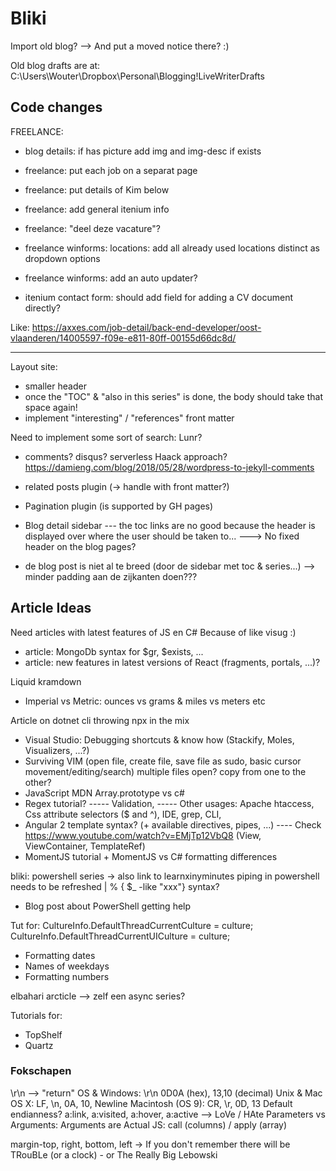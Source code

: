 Bliki
=====

Import old blog?
--> And put a moved notice there? :)

Old blog drafts are at:
C:\Users\Wouter\Dropbox\Personal\Blogging\!LiveWriterDrafts


Code changes
------------

FREELANCE:
- blog details: if has picture add img and img-desc if exists

- freelance: put each job on a separat page
- freelance: put details of Kim below
- freelance: add general itenium info
- freelance: "deel deze vacature"?
- freelance winforms: locations: add all already used locations distinct as dropdown options
- freelance winforms: add an auto updater?
- itenium contact form: should add field for adding a CV document directly?

Like: https://axxes.com/job-detail/back-end-developer/oost-vlaanderen/14005597-f09e-e811-80ff-00155d66dc8d/




------


Layout site:
- smaller header
- once the "TOC" & "also in this series" is done, the body should take that space again!
- implement "interesting" / "references" front matter


Need to implement some sort of search: Lunr?


- comments? disqus? serverless Haack approach? https://damieng.com/blog/2018/05/28/wordpress-to-jekyll-comments
- related posts plugin (-> handle with front matter?)


- Pagination plugin (is supported by GH pages)

- Blog detail sidebar
--- the toc links are no good because the header is displayed over where the user should be taken to...
---> No fixed header on the blog pages?


- de blog post is niet al te breed (door de sidebar met toc & series...)
--> minder padding aan de zijkanten doen???



Article Ideas
-------------

Need articles with latest features of JS en C#
Because of like visug :)


- article: MongoDb syntax for $gr, $exists, ...
- article: new features in latest versions of React (fragments, portals, ...)?

Liquid
kramdown

- Imperial vs Metric: ounces vs grams & miles vs meters etc

Article on dotnet cli
throwing npx in the mix

- Visual Studio: Debugging shortcuts & know how (Stackify, Moles, Visualizers, ...?)
- Surviving VIM (open file, create file, save file as sudo, basic cursor movement/editing/search) multiple files open? copy from one to the other?
- JavaScript MDN Array.prototype vs c#
- Regex tutorial?
----- Validation, 
----- Other usages: Apache htaccess, Css attribute selectors ($ and ^), IDE, grep, CLI, 
- Angular 2 template syntax? (+ available directives, pipes, ...) 
---- Check https://www.youtube.com/watch?v=EMjTp12VbQ8 (View, ViewContainer, TemplateRef)
- MomentJS tutorial + MomentJS vs C# formatting differences

bliki: powershell series -> also link to learnxinyminutes
piping in powershell needs to be refreshed
| % { $_ -like "xxx"} syntax?
- Blog post about PowerShell getting help


Tut for:
CultureInfo.DefaultThreadCurrentCulture = culture;
CultureInfo.DefaultThreadCurrentUICulture = culture;
- Formatting dates
- Names of weekdays
- Formatting numbers

elbahari arcticle --> zelf een async series?


Tutorials for:
- TopShelf
- Quartz


### Fokschapen

\r\n --> "return"
OS & Windows: \r\n 0D0A (hex), 13,10 (decimal)
Unix & Mac OS X: LF, \n, 0A, 10, Newline
Macintosh (OS 9): CR, \r, 0D, 13
Default endianness?
a:link, a:visited, a:hover, a:active --> LoVe / HAte
Parameters vs Arguments: Arguments are Actual
JS: call (columns) / apply (array)

margin-top, right, bottom, left -> If you don't remember there will be TRouBLe
(or a clock) - or The Really Big Lebowski

